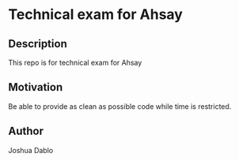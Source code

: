 # Technical exam for Ahsay

## Description
This repo is for technical exam for Ahsay

## Motivation
Be able to provide as clean as possible code while time is restricted.

## Author
Joshua Dablo